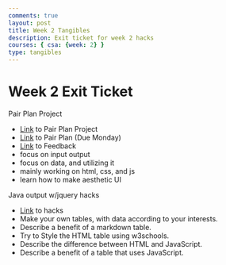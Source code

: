 ```yaml
---
comments: true
layout: post
title: Week 2 Tangibles
description: Exit ticket for week 2 hacks
courses: { csa: {week: 2} }
type: tangibles
---
```


# Week 2 Exit Ticket
Pair Plan Project
- [Link](https://vivianknee.github.io/VivianCSA//2023/09/06/pairplan.html) to Pair Plan Project
- [Link](https://github.com/vivianknee/FastPages/issues/49#issue-1881165198) to Pair Plan (Due Monday)
- [Link](https://vivianknee.github.io/VivianCSA//2023/09/07/reviews-for-pairplan.html) to Feedback
- focus on input output
- focus on data, and utilizing it
- mainly working on html, css, and js
- learn how to make aesthetic UI 

Java output w/jquery hacks
- [Link](https://vivianknee.github.io/VivianCSA//c3.0/c3.1/c4.1/2023/09/06/javascript-output-jquery_IPYNB_2_.html) to hacks
- Make your own tables, with data according to your interests.
- Describe a benefit of a markdown table.
- Try to Style the HTML table using w3schools.
- Describe the difference between HTML and JavaScript.
- Describe a benefit of a table that uses JavaScript.


